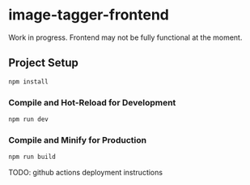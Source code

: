 # image-tagger-frontend

Work in progress. Frontend may not be fully functional at the moment. 

## Project Setup

```sh
npm install
```

### Compile and Hot-Reload for Development

```sh
npm run dev
```

### Compile and Minify for Production

```sh
npm run build
```

TODO: github actions deployment instructions
